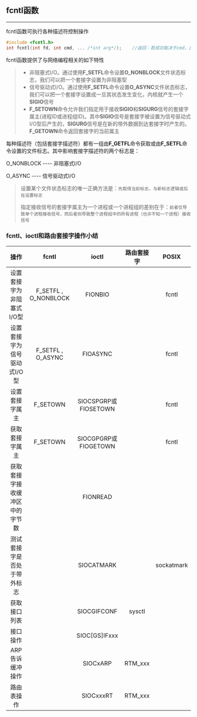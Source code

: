 ## fcntl函数

---

fcntl函数可执行各种描述符控制操作

```c
#include <fcntl.h>
int fcntl(int fd, int cmd, ... /*int arg*/);	//返回：若成功取决于cmd，出错-1
```

fcntl函数提供了与网络编程相关的如下特性

> - 非阻塞式I/O。通过使用**F_SETFL**命令设置**O_NONBLOCK**文件状态标志，我们可以把一个套接字设置为非阻塞型
> - 信号驱动式I/O。通过使用**F_SETFL**命令设置**O_ASYNC**文件状态标志，我们可以把一个套接字设置成一旦其状态发生变化，内核就产生一个**SIGIO**信号
> - **F_SETOWN**命令允许我们指定用于接收**SIGIO**和**SIGURG**信号的套接字属主(进程ID或进程组ID)。其中**SIGIO**信号是套接字被设置为信号驱动式I/O型后产生的，**SIGURG**信号是在新的带外数据到达套接字时产生的。**F_GETOWN**命令返回套接字的当前属主

每种描述符（包括套接字描述符）都有一组由**F_GETFL**命令获取或由**F_SETFL**命令设置的文件标志。其中影响套接字描述符的两个标志是：

O_NONBLOCK ---- 非阻塞式I/O

O_ASYNC ---- 信号驱动式I/O

> 设置某个文件状态标志的唯一正确方法是：`先取得当前标志，与新标志逻辑或后在设置标志`
>
> 指定接收信号的套接字属主为一个进程或一个进程组的差别在于：`前者仅导致单个进程接收信号，而后者则导致整个进程组中的所有进程（也许不知一个进程）接收信号`

### fcntl、ioctl和路由套接字操作小结

|              操作              |        fcntl         |  ioctl   | 路由套接字 | POSIX |
| :----------------------------: | :------------------: | :------: | :--------: | :---: |
|   设置套接字为非阻塞式I/O型    | F_SETFL , O_NONBLOCK | FIONBIO  |            | fcntl |
|  设置套接字为信号驱动式I/O型   |  F_SETFL , O_ASYNC   | FIOASYNC |            | fcntl |
|         设置套接字属主         | F_SETOWN | SIOCSPGRP或FIOSETOWN |            | fcntl |
|         获取套接字属主         | F_SETOWN | SIOCGPGRP或FIOGETOWN |            | fcntl |
| 获取套接字接收缓冲区中的字节数 |                      | FIONREAD |            |       |
|   测试套接字是否处于带外标志   |                      | SIOCATMARK |            | sockatmark |
|          获取接口列表          |                      | SIOCGIFCONF | sysctl |       |
|            接口操作            |                      | SIOC[GS]IFxxx |            |       |
|        ARP告诉缓冲操作         |                      | SIOCxARP | RTM_xxx |       |
| 路由表操作 | | SIOCxxxRT | RTM_xxx ||